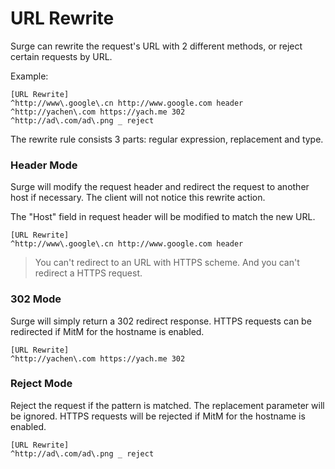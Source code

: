 # URL Rewrite

Surge can rewrite the request's URL with 2 different methods, or reject certain requests by URL.

Example:

```
[URL Rewrite]
^http://www\.google\.cn http://www.google.com header
^http://yachen\.com https://yach.me 302
^http://ad\.com/ad\.png _ reject
```

The rewrite rule consists 3 parts: regular expression, replacement and type.

### Header Mode
Surge will modify the request header and redirect the request to another host if necessary. The client will not notice this rewrite action. 

The "Host" field in request header will be modified to match the new URL.

```
[URL Rewrite]
^http://www\.google\.cn http://www.google.com header
```

> You can't redirect to an URL with HTTPS scheme. And you can't redirect a HTTPS request.


### 302 Mode
Surge will simply return a 302 redirect response. HTTPS requests can be redirected if MitM for the hostname is enabled.

```
[URL Rewrite]
^http://yachen\.com https://yach.me 302
```


### Reject Mode
Reject the request if the pattern is matched. The replacement parameter will be ignored. HTTPS requests will be rejected if MitM for the hostname is enabled.

```
[URL Rewrite]
^http://ad\.com/ad\.png _ reject
```

